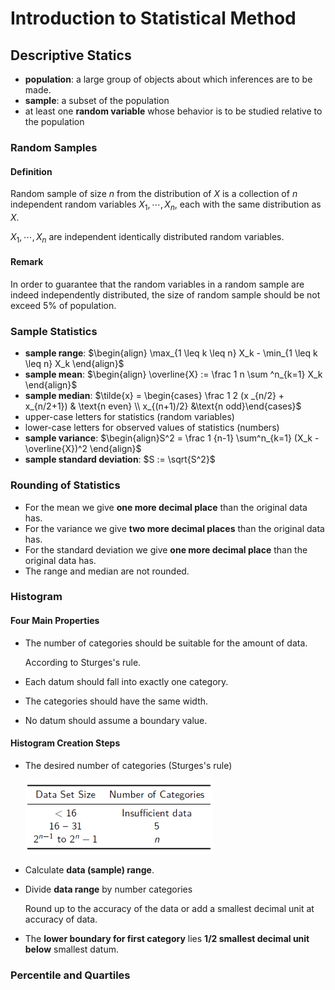# Introduction to Statistical Method

## Descriptive Statics

-   **population**: a large group of objects about which inferences are to be made.
-   **sample**: a subset of the population
-   at least one **random variable** whose behavior is to be studied relative to the population

### Random Samples

#### Definition

Random sample of size $n$ from the distribution of $X$ is a collection of $n$ independent random variables $X_1, \cdots, X_n$, each with the same distribution as $X$.

$X_1, \cdots, X_n$ are independent identically distributed random variables.

#### Remark

In order to guarantee that the random variables in a random sample are indeed independently distributed, the size of random sample should be not exceed 5% of population.

### Sample Statistics

-   **sample range**: $\begin{align} \max_{1 \leq k \leq n} X_k - \min_{1 \leq k \leq n} X_k \end{align}$
-   **sample mean**: $\begin{align} \overline{X} := \frac 1 n \sum ^n_{k=1} X_k \end{align}$
-   **sample median**: $\tilde{x} = \begin{cases} \frac 1 2 (x _{n/2} + x_{n/2+1}) & \text{n even} \\ x_{(n+1)/2} &\text{n odd}\end{cases}$
-   upper-case letters for statistics (random variables)
-   lower-case letters for observed values of statistics (numbers)
-   **sample variance**: $\begin{align}S^2 = \frac 1 {n-1} \sum^n_{k=1} (X_k - \overline{X})^2 \end{align}$
-   **sample standard deviation**: $S := \sqrt{S^2}$

### Rounding of Statistics

-   For the mean we give **one more decimal place** than the original data has.
-   For the variance we give **two more decimal places** than the original data has.
-   For the standard deviation we give **one more decimal place** than the original data has.
-   The range and median are not rounded.

<div style="page-break-after: always;"></div>

### Histogram

#### Four Main Properties

-   The number of categories should be suitable for the amount of data.

    According to Sturges's rule.

-   Each datum should fall into exactly one category.

-   The categories should have the same width.

-   No datum should assume a boundary value.

#### Histogram Creation Steps

-   The desired number of categories (Sturges's rule)

    <img src="./ve401_note_pic/p247.png" alt="Drawing" style="width: 300px;"/>

-   Calculate **data (sample) range**.

-   Divide **data range** by number categories

    Round up to the accuracy of the data or add a smallest decimal unit at accuracy of data.

-   The **lower boundary for first category** lies **1/2 smallest decimal unit below** smallest datum.

### Percentile and Quartiles

